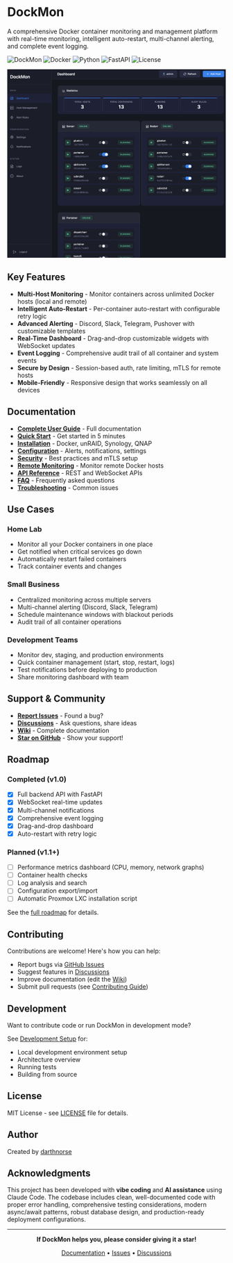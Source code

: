 # DockMon

A comprehensive Docker container monitoring and management platform with real-time monitoring, intelligent auto-restart, multi-channel alerting, and complete event logging.

![DockMon](https://img.shields.io/badge/DockMon-v1.0.0-blue.svg)
![Docker](https://img.shields.io/badge/Docker-Ready-2496ED?logo=docker&logoColor=white)
![Python](https://img.shields.io/badge/Python-3.11+-3776AB?logo=python&logoColor=white)
![FastAPI](https://img.shields.io/badge/FastAPI-Backend-009688?logo=fastapi&logoColor=white)
![License](https://img.shields.io/badge/license-MIT-green.svg)

<p align="center">
  <img src="screenshots/dashboard.png" alt="DockMon Dashboard" width="800">
</p>

## Key Features

- **Multi-Host Monitoring** - Monitor containers across unlimited Docker hosts (local and remote)
- **Intelligent Auto-Restart** - Per-container auto-restart with configurable retry logic
- **Advanced Alerting** - Discord, Slack, Telegram, Pushover with customizable templates
- **Real-Time Dashboard** - Drag-and-drop customizable widgets with WebSocket updates
- **Event Logging** - Comprehensive audit trail of all container and system events
- **Secure by Design** - Session-based auth, rate limiting, mTLS for remote hosts
- **Mobile-Friendly** - Responsive design that works seamlessly on all devices

## Documentation

- **[Complete User Guide](https://github.com/darthnorse/dockmon/wiki)** - Full documentation
- **[Quick Start](https://github.com/darthnorse/dockmon/wiki/Quick-Start)** - Get started in 5 minutes
- **[Installation](https://github.com/darthnorse/dockmon/wiki/Installation)** - Docker, unRAID, Synology, QNAP
- **[Configuration](https://github.com/darthnorse/dockmon/wiki/Notifications)** - Alerts, notifications, settings
- **[Security](https://github.com/darthnorse/dockmon/wiki/Security-Guide)** - Best practices and mTLS setup
- **[Remote Monitoring](https://github.com/darthnorse/dockmon/wiki/Remote-Docker-Setup)** - Monitor remote Docker hosts
- **[API Reference](https://github.com/darthnorse/dockmon/wiki/API-Reference)** - REST and WebSocket APIs
- **[FAQ](https://github.com/darthnorse/dockmon/wiki/FAQ)** - Frequently asked questions
- **[Troubleshooting](https://github.com/darthnorse/dockmon/wiki/Troubleshooting)** - Common issues

## Use Cases

### Home Lab
- Monitor all your Docker containers in one place
- Get notified when critical services go down
- Automatically restart failed containers
- Track container events and changes

### Small Business
- Centralized monitoring across multiple servers
- Multi-channel alerting (Discord, Slack, Telegram)
- Schedule maintenance windows with blackout periods
- Audit trail of all container operations

### Development Teams
- Monitor dev, staging, and production environments
- Quick container management (start, stop, restart, logs)
- Test notifications before deploying to production
- Share monitoring dashboard with team

## Support & Community

- **[Report Issues](https://github.com/darthnorse/dockmon/issues)** - Found a bug?
- **[Discussions](https://github.com/darthnorse/dockmon/discussions)** - Ask questions, share ideas
- **[Wiki](https://github.com/darthnorse/dockmon/wiki)** - Complete documentation
- **[Star on GitHub](https://github.com/darthnorse/dockmon)** - Show your support!

## Roadmap

### Completed (v1.0)
- [x] Full backend API with FastAPI
- [x] WebSocket real-time updates
- [x] Multi-channel notifications
- [x] Comprehensive event logging
- [x] Drag-and-drop dashboard
- [x] Auto-restart with retry logic

### Planned (v1.1+)
- [ ] Performance metrics dashboard (CPU, memory, network graphs)
- [ ] Container health checks
- [ ] Log analysis and search
- [ ] Configuration export/import
- [ ] Automatic Proxmox LXC installation script

See the [full roadmap](https://github.com/darthnorse/dockmon/wiki/Roadmap) for details.

## Contributing

Contributions are welcome! Here's how you can help:

- Report bugs via [GitHub Issues](https://github.com/darthnorse/dockmon/issues)
- Suggest features in [Discussions](https://github.com/darthnorse/dockmon/discussions)
- Improve documentation (edit the [Wiki](https://github.com/darthnorse/dockmon/wiki))
- Submit pull requests (see [Contributing Guide](https://github.com/darthnorse/dockmon/wiki/Contributing))

## Development

Want to contribute code or run DockMon in development mode?

See [Development Setup](https://github.com/darthnorse/dockmon/wiki/Development-Setup) for:
- Local development environment setup
- Architecture overview
- Running tests
- Building from source

## License

MIT License - see [LICENSE](LICENSE) file for details.

## Author

Created by [darthnorse](https://github.com/darthnorse)

## Acknowledgments

This project has been developed with **vibe coding** and **AI assistance** using Claude Code. The codebase includes clean, well-documented code with proper error handling, comprehensive testing considerations, modern async/await patterns, robust database design, and production-ready deployment configurations.

---

<p align="center">
  <strong>If DockMon helps you, please consider giving it a star!</strong>
</p>

<p align="center">
  <a href="https://github.com/darthnorse/dockmon/wiki">Documentation</a> •
  <a href="https://github.com/darthnorse/dockmon/issues">Issues</a> •
  <a href="https://github.com/darthnorse/dockmon/discussions">Discussions</a>
</p>